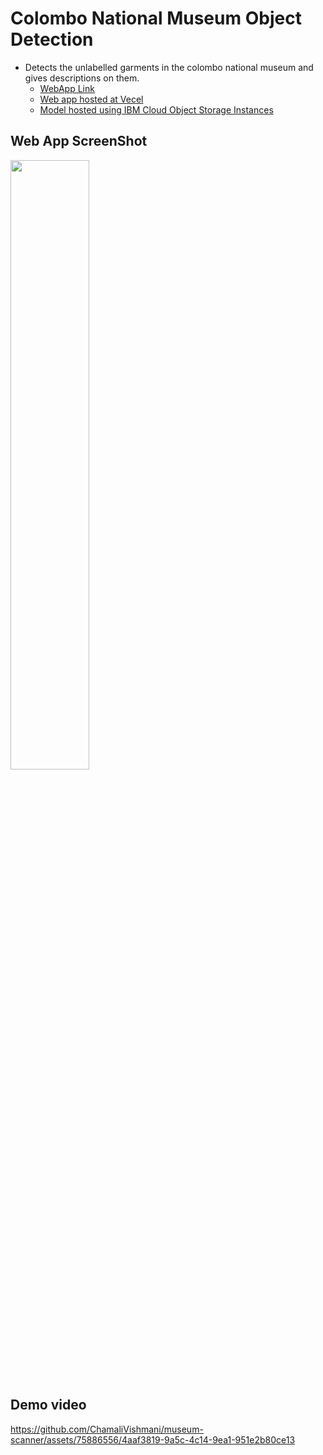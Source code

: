 # Colombo National Museum Object Detection

- Detects the unlabelled garments in the colombo national museum and gives descriptions on them.
  - [WebApp Link](https://museum-object-detection.vercel.app/)
  - [Web app hosted at Vecel](https://vercel.com/chamalivishmani/museum-object-detection)
  - [Model hosted using IBM Cloud Object Storage Instances](https://cloud.ibm.com/objectstorage)

## Web App ScreenShot

<img src="https://github.com/ChamaliVishmani/museum-scanner/assets/75886556/af079abc-868c-4e08-8208-de7af8d1e136" width="50%">

## Demo video

https://github.com/ChamaliVishmani/museum-scanner/assets/75886556/4aaf3819-9a5c-4c14-9ea1-951e2b80ce13
